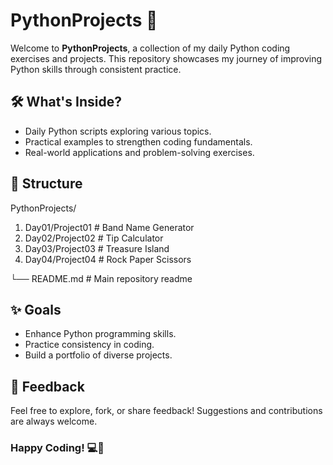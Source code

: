 # PythonProjects 🚀

Welcome to **PythonProjects**, a collection of my daily Python coding exercises and projects. This repository showcases my journey of improving Python skills through consistent practice.



## 🛠️ What's Inside?

- Daily Python scripts exploring various topics.
- Practical examples to strengthen coding fundamentals.
- Real-world applications and problem-solving exercises.



## 📂 Structure

PythonProjects/
1. Day01/Project01       # Band Name Generator
2. Day02/Project02       # Tip Calculator
3. Day03/Project03       # Treasure Island
4. Day04/Project04       # Rock Paper Scissors

└── README.md   # Main repository readme


## ✨ Goals

- Enhance Python programming skills.
- Practice consistency in coding.
- Build a portfolio of diverse projects.


## 🤝 Feedback
Feel free to explore, fork, or share feedback! Suggestions and contributions are always welcome.

### Happy Coding! 💻🎉
